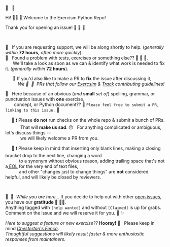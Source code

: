 🤖 &nbsp; 🤖

Hi! 👋🏽 👋  Welcome to the Exercism Python Repo!

Thank you for opening an issue! 🌟&nbsp;🐍&nbsp;🌈

<br>

🔹   &nbsp;   If you are requesting support, we will be along shortly to help. (*generally within* **72 hours,** *often more quickly*).  
🔹   &nbsp;   Found a problem with tests, exercises or something else?? 🌟 🎉 🌟.  
&nbsp;&nbsp; &nbsp;&nbsp;      We'll take a look as soon as we can & identify what work is needed to fix it. *(generally within* **72 hours**).

​		&nbsp;&nbsp; &nbsp;&nbsp;🔅&nbsp;If you'd also like to make a PR to **fix** the issue after discussing it,  
&nbsp;&nbsp; &nbsp;&nbsp; &nbsp;&nbsp;&nbsp;&nbsp;_We 💛 &nbsp;💙 &nbsp;PRs that follow our [Exercsim](https://exercism.org/docs/building) & [Track](https://github.com/exercism/python/blob/main/CONTRIBUTING.md) contributing guidelines!_

🔹   &nbsp; Here because of an obvious (*and* **small** *set of*) spelling, grammar, or punctuation issues with **one** exercise,  
&nbsp;&nbsp;&nbsp;&nbsp;&nbsp;&nbsp; concept, or Python document?? 🌟  `Please feel free to submit a PR, linking to this issue.` 🎉

​		&nbsp;&nbsp;&nbsp;&nbsp;🔅  ❗ Please **do not**  run checks on the whole repo & submit a bunch of PRs.  
&nbsp;&nbsp;&nbsp;&nbsp;&nbsp;&nbsp;&nbsp;&nbsp; &nbsp;&nbsp; That will **make us sad**. 😞   &nbsp; For anything complicated or ambiguous, let's discuss things --  
&nbsp;&nbsp;&nbsp;&nbsp;&nbsp;&nbsp;&nbsp;&nbsp; &nbsp;&nbsp;&nbsp;we will likely welcome a PR from you.

​		&nbsp;&nbsp;&nbsp;&nbsp;🔅  ❗ Please keep in mind that inserting only blank lines, making a closing bracket drop to the next line, changing a word  
 &nbsp;&nbsp;&nbsp;&nbsp;&nbsp;&nbsp;&nbsp;&nbsp; &nbsp;&nbsp;to a synonym without obvious reason, adding trailing space that's not a[ EOL](https://en.wikipedia.org/wiki/Newline) for the very end of text files,  
 &nbsp;&nbsp;&nbsp;&nbsp;&nbsp;&nbsp;&nbsp;&nbsp; &nbsp;&nbsp;and other "changes just to change things"  are **not** considered helpful, and will likely be closed by reviewers.

<br>

💛 &nbsp;💙 &nbsp;_While you are here..._ If you decide to help out with other [open issues](https://github.com/exercism/python/issues?q=is%3Aissue+is%3Aopen+label%3A%22help+wanted%22), you have our **gratitude** 🙌 🙌🏽.  
Anything tagged with `[help wanted]` and without `[Claimed]` is up for grabs.  
Comment on the issue and we will reserve it for you.  🌈  ✨

_Here to suggest a feature or new exercise??_ **Hooray!** 🎉 &nbsp; Please keep in mind [_Chesterton's Fence_](https://github.com/exercism/docs/blob/main/community/good-member/chestertons-fence.md).  
_Thoughtful suggestions will likely result faster & more enthusiastic responses from maintainers._
